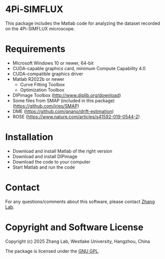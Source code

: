 # 4Pi-SIMFLUX
This package includes the Matlab code for analyzing the dataset recorded on the 4Pi-SIMFLUX microscope.

# Requirements
  - Microsoft Windows 10 or newer, 64-bit
  - CUDA-capable graphics card, minimum Compute Capability 4.0
  - CUDA-compatible graphics driver
  - Matlab R2022b or newer  
    - Curve Fitting Toolbox
    - Optimization Toolbox
  - DIPimage Toolbox (http://www.diplib.org/download)
  - Some files from SMAP (included in this package) (https://github.com/jries/SMAP)
  - DME (https://github.com/qnano/drift-estimation)
  - ROSE (https://www.nature.com/articles/s41592-019-0544-2) 
    
# Installation
  - Download and install Matlab of the right version 
  - Download and install DIPimage
  - Download the code to your computer
  - Start Matlab and run the code

# Contact
For any questions/comments about this software, please contact [Zhang Lab](zhanglab@westlake.edu.cn).

# Copyright and Software License
Copyright (c) 2025 Zhang Lab, Westlake University, Hangzhou, China

The package is licensed under the [GNU GPL](https://www.gnu.org/licenses/). 
